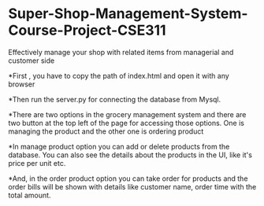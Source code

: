 # Super-Shop-Management-System-Course-Project-CSE311

Effectively manage your shop with related items from managerial and customer side



*First , you have to copy the path of index.html and open it with any browser

*Then run the server.py for connecting the database from Mysql.

 *There are two options in the grocery management system and there are two button at the top left of the page for accessing those options.  One is managing the product and the other one is ordering product
 
*In manage product option you can add or delete products from the database. You can also see the details about the products in the UI, like it's price per unit etc.

*And, in the order product option you can take order for products and the order bills will be shown with details like customer name, order time with the total amount.
